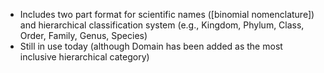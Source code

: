 - Includes two part format for scientific names ([binomial nomenclature]) and hierarchical classification system (e.g., Kingdom, Phylum, Class, Order, Family, Genus, Species)
- Still in use today (although Domain has been added as the most inclusive hierarchical category)
